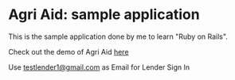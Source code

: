 # Agri Aid: sample application
This is the sample application done by me to learn "Ruby on Rails".

Check out the demo of Agri Aid <a href="http://deep-earth-5747.herokuapp.com/">here</a>

Use testlender1@gmail.com as Email for Lender Sign In